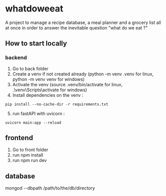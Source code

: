 # whatdoweeat
A project to manage a recipe database, a meal planner and a grocery list all at once in order to answer the inevitable question "what do we eat ?"

## How to start locally

### backend

1. Go to back folder
2. Create a venv if not created already (python -m venv .venv for linux, python -m venv venv for windows)
3. Activate the venv (source .venv/bin/activate for linux, .\venv\Scripts\activate for windows)
4. Install dependencies on the venv :
```
pip install --no-cache-dir -r requirements.txt
```
5. run fastAPI with uvicorn : 
```
uvicorn main:app --reload
```

## frontend

1. Go to front folder
2. run npm install
3. run npm run dev

## database

mongod --dbpath /path/to/the/db/directory


